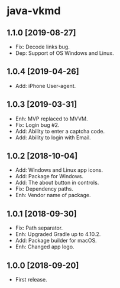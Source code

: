 java-vkmd
=========

1.1.0 [2019-08-27]
------------------

- Fix: Decode links bug.
- Dep: Support of OS Windows and Linux.

1.0.4 [2019-04-26]
------------------

- Add: iPhone User-agent.

1.0.3 [2019-03-31]
------------------

- Enh: MVP replaced to MVVM.
- Fix: Login bug #2.
- Add: Ability to enter a captcha code.
- Add: Ability to login with Email.

1.0.2 [2018-10-04]
------------------

- Add: Windows and Linux app icons.
- Add: Package for Windows.
- Add: The about button in controls.
- Fix: Dependency paths.
- Enh: Vendor name of package.

1.0.1 [2018-09-30]
------------------

- Fix: Path separator.
- Enh: Upgraded Gradle up to 4.10.2.
- Add: Package builder for macOS.
- Enh: Changed app logo.

1.0.0 [2018-09-20]
------------------

- First release.
